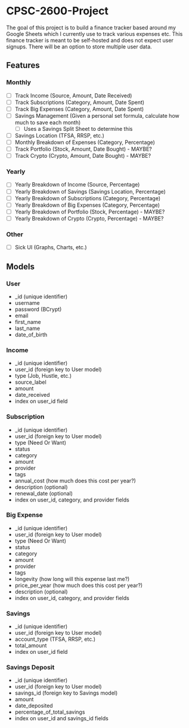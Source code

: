 # CPSC-2600-Project
The goal of this project is to build a finance tracker based around my Google Sheets which I currently use to track various expenses etc. This finance tracker is meant to be self-hosted and does not expect user signups. There will be an option to store multiple user data.

## Features

### Monthly
- [ ] Track Income (Source, Amount, Date Received)
- [ ] Track Subscriptions (Category, Amount, Date Spent)
- [ ] Track Big Expenses (Category, Amount, Date Spent)
- [ ] Savings Management (Given a personal set formula, calculate how much to save each month)
    - [ ] Uses a Savings Split Sheet to determine this
- [ ] Savings Location (TFSA, RRSP, etc.)
- [ ] Monthly Breakdown of Expenses (Category, Percentage)
- [ ] Track Portfolio (Stock, Amount, Date Bought) - MAYBE?
- [ ] Track Crypto (Crypto, Amount, Date Bought) - MAYBE?

### Yearly
- [ ] Yearly Breakdown of Income (Source, Percentage)
- [ ] Yearly Breakdown of Savings (Savings Location, Percentage)
- [ ] Yearly Breakdown of Subscriptions (Category, Percentage)
- [ ] Yearly Breakdown of Big Expenses (Category, Percentage)
- [ ] Yearly Breakdown of Portfolio (Stock, Percentage) - MAYBE?
- [ ] Yearly Breakdown of Crypto (Crypto, Percentage) - MAYBE?

### Other
- [ ] Sick UI (Graphs, Charts, etc.)

## Models

### User
- _id (unique identifier)
- username
- password (BCrypt)
- email
- first_name
- last_name
- date_of_birth

### Income
- _id (unique identifier)
- user_id (foreign key to User model)
- type (Job, Hustle, etc.)
- source_label
- amount
- date_received
- index on user_id field

### Subscription
- _id (unique identifier)
- user_id (foreign key to User model)
- type (Need Or Want)
- status
- category
- amount
- provider
- tags
- annual_cost (how much does this cost per year?)
- description (optional)
- renewal_date (optional)
- index on user_id, category, and provider fields

### Big Expense
- _id (unique identifier)
- user_id (foreign key to User model)
- type (Need Or Want)
- status
- category
- amount
- provider
- tags
- longevity (how long will this expense last me?)
- price_per_year (how much does this cost per year?)
- description (optional)
- index on user_id, category, and provider fields

### Savings
- _id (unique identifier)
- user_id (foreign key to User model)
- account_type (TFSA, RRSP, etc.)
- total_amount
- index on user_id field

### Savings Deposit
- _id (unique identifier)
- user_id (foreign key to User model)
- savings_id (foreign key to Savings model)
- amount
- date_deposited
- percentage_of_total_savings
- index on user_id and savings_id fields